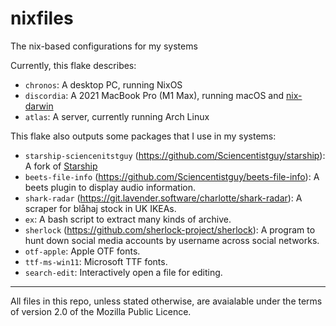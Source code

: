 # nixfiles

The nix-based configurations for my systems

Currently, this flake describes:

- `chronos`: A desktop PC, running NixOS
- `discordia`: A 2021 MacBook Pro (M1 Max), running macOS and [nix-darwin](https://github.com/LnL7/nix-darwin)
- `atlas`: A server, currently running Arch Linux

This flake also outputs some packages that I use in my systems:

- `starship-sciencenitstguy` (https://github.com/Sciencentistguy/starship): A fork of [Starship](https://starship.rs/)
- `beets-file-info` (https://github.com/Sciencentistguy/beets-file-info): A beets plugin to display audio information.
- `shark-radar` (https://git.lavender.software/charlotte/shark-radar): A scraper for blåhaj stock in UK IKEAs.
- `ex`: A bash script to extract many kinds of archive.
- `sherlock` (https://github.com/sherlock-project/sherlock): A program to hunt down social media accounts by username across social networks.
- `otf-apple`: Apple OTF fonts.
- `ttf-ms-win11`: Microsoft TTF fonts.
- `search-edit`: Interactively open a file for editing.

---

All files in this repo, unless stated otherwise, are avaialable under the terms of version 2.0 of the Mozilla Public Licence.
